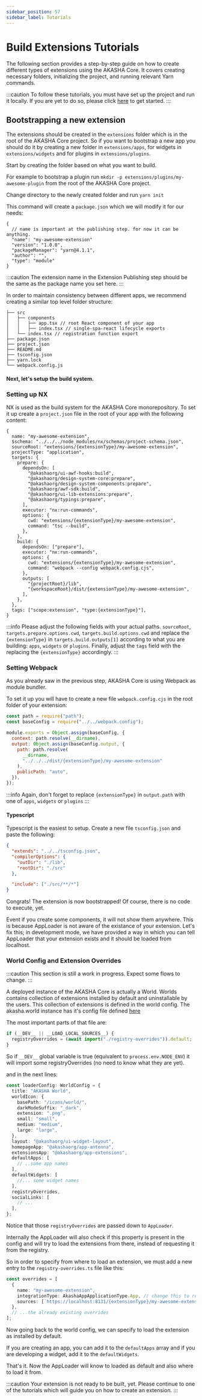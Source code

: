 ```yaml
---
sidebar_position: 57
sidebar_label: Tutorials
---
```


# Build Extensions Tutorials

The following section provides a step-by-step guide on how to create different types of extensions using the AKASHA Core. It covers creating necessary folders, initializing the project, and running relevant Yarn commands.

:::caution
To follow these tutorials, you must have set up the project and run it locally. If you are yet to do so, please click [here](../../setup.md) to get started.
:::

## Bootstrapping a new extension

The extensions should be created in the `extensions` folder which is in the root of the AKASHA Core project. So if you want to bootstrap a new app you should do it by creating a new folder in `extensions/apps`, for widgets in `extensions/widgets` and for plugins in `extensions/plugins`.

Start by creating the folder based on what you want to build.

For example to bootstrap a plugin run `mkdir -p extensions/plugins/my-awesome-plugin` from the root of the AKASHA Core project.

Change directory to the newly created folder and run `yarn init`

This command will create a `package.json` which we will modify it for our needs:

```json5 {3-4,6-7} showLineNumbers title="package.json"
{
  // name is important at the publishing step. for now it can be anything.
  "name": "my-awesome-extension"
  "version": "1.0.0",
  "packageManager": "yarn@4.1.1",
  "author": "",
  "type": "module"
}
```

:::caution
The extension name in the Extension Publishing step should be the same as the package name you set here.
:::

In order to maintain consistency between different apps, we recommend creating a similar top level folder structure:

```treeview title="Basic App Directory Structure"
├── src
│   ├── components
│   │   ├── app.tsx // root React component of your app
│   │   ├── index.tsx // single-spa-react lifecycle exports
│   └── index.tsx // registration function export
├── package.json
├── project.json
├── README.md
├── tsconfig.json
├── yarn.lock
└── webpack.config.js
```

#### Next, let's setup the build system.

### Setting up NX

NX is used as the build system for the AKASHA Core monorepository.
To set it up create a `project.json` file in the root of your app with the following content:

```json5
{
  name: "my-awesome-extension",
  $schema: "../../../node_modules/nx/schemas/project-schema.json",
  sourceRoot: "extensions/{extensionType}/my-awesome-extension",
  projectType: "application",
  targets: {
    prepare: {
      dependsOn: [
        "@akashaorg/ui-awf-hooks:build",
        "@akashaorg/design-system-core:prepare",
        "@akashaorg/design-system-components:prepare",
        "@akashaorg/awf-sdk:build",
        "@akashaorg/ui-lib-extensions:prepare",
        "@akashaorg/typings:prepare",
      ],
      executor: "nx:run-commands",
      options: {
        cwd: "extensions/{extensionType}/my-awesome-extension",
        command: "tsc --build",
      },
    },
    build: {
      dependsOn: ["prepare"],
      executor: "nx:run-commands",
      options: {
        cwd: "extensions/{extensionType}/my-awesome-extension",
        command: "webpack --config webpack.config.cjs",
      },
      outputs: [
        "{projectRoot}/lib",
        "{workspaceRoot}/dist/{extensionType}/my-awesome-extension",
      ],
    },
  },
  tags: ["scope:extension", "type:{extensionType}"],
}
```

:::info
Please adjust the following fields with your actual paths.
`sourceRoot`, `targets.prepare.options.cwd`, `targets.build.options.cwd` and replace the `{extensionType}` in `targets.build.outputs[1]` according to what you are building: `apps`, `widgets` or `plugins`.
Finally, adjust the `tags` field with the replacing the `{extensionType}` accordingly.
:::

### Setting Webpack

As you already saw in the previous step, AKASHA Core is using Webpack as module bundler.

To set it up you will have to create a new file `webpack.config.cjs` in the root folder of your extension:

```js
const path = require("path");
const baseConfig = require("../../webpack.config");

module.exports = Object.assign(baseConfig, {
  context: path.resolve(__dirname),
  output: Object.assign(baseConfig.output, {
    path: path.resolve(
      __dirname,
      "../../../dist/{extensionType}/my-awesome-extension"
    ),
    publicPath: "auto",
  }),
});
```

:::info
Again, don't forget to replace `{extensionType}` in `output.path` with one of `apps`, `widgets` or `plugins`
:::

#### Typescript

Typescript is the easiest to setup. Create a new file `tsconfig.json` and paste the following:

```json
{
  "extends": "../../tsconfig.json",
  "compilerOptions": {
    "outDir": "./lib",
    "rootDir": "./src"
  },

  "include": ["./src/**/*"]
}
```

Congrats! The extension is now bootstrapped!
Of course, there is no code to execute, yet.

Event if you create some components, it will not show them anywhere. This is because AppLoader is not aware of the existance of your extension.
Let's fix this; in development mode, we have provided a way in which you can tell AppLoader that your extension exists and it should be loaded from localhost.

### World Config and Extension Overrides

:::caution
This section is still a work in progress. Expect some flows to change.
:::

A deployed instance of the AKASHA Core is actually a World. Worlds contains collection of extensions installed by default and uninstallable by the users.
This collection of extensions is defined in the world config. The akasha.world instance has it's config file defined [here](https://github.com/AKASHAorg/akasha-core/blob/next/worlds/akasha.world/src/index.ts)

The most important parts of that file are:

```ts
if (__DEV__ || __LOAD_LOCAL_SOURCES__) {
  registryOverrides = (await import("./registry-overrides")).default;
}
```

So if `__DEV__` global variable is true (equivalent to `process.env.NODE_ENV`) it will import some registryOverrides (no need to know what they are yet).

and in the next lines:

```ts {19} showLineNumbers title="AKASHA World config"
const loaderConfig: WorldConfig = {
  title: "AKASHA World",
  worldIcon: {
    basePath: "/icons/world/",
    darkModeSuffix: "_dark",
    extension: ".png",
    small: "small",
    medium: "medium",
    large: "large",
  },
  layout: "@akashaorg/ui-widget-layout",
  homepageApp: "@akashaorg/app-antenna",
  extensionsApp: "@akashaorg/app-extensions",
  defaultApps: [
    // ..some app names
  ],
  defaultWidgets: [
    //... some widget names
  ],
  registryOverrides,
  socialLinks: [
    // ...
  ],
};
```

Notice that those `registryOverrides` are passed down to `AppLoader`.

Internally the AppLoader will also check if this property is present in the config and will try to load the extensions from there, instead of requesting it from the registry.

So in order to specify from where to load an extension, we must add a new entry to the `registry-overrides.ts` file like this:

```ts title="registry-overrides.ts"
const overrides = [
  {
    name: "my-awesome-extension",
    integrationType: AkashaAppApplicationType.App, // change this to reflect the kind of extension you are creating
    sources: [`https://localhost:8131/{extensionType}/my-awesome-extension`],
  },
  // ...the already existing overrides
];
```

Now going back to the world config, we can specify to load the extension as installed by default.

If you are creating an app, you can add it to the `defaultApps` array and if you are developing a widget, add it to the `defaultWidgets`.

That's it. Now the AppLoader will know to loaded as default and also where to load it from.

:::caution
Your extension is not ready to be built, yet. Please continue to one of the tutorials which will guide you on how to create an extension.
:::
